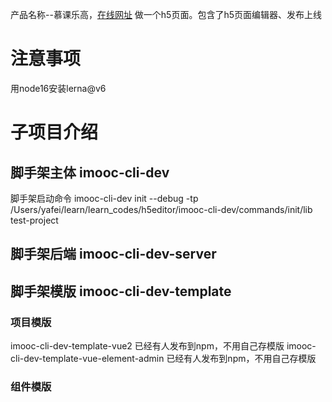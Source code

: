产品名称--慕课乐高，[在线网址](https://www.imooc-lego.com/)
做一个h5页面。包含了h5页面编辑器、发布上线


# 注意事项
用node16安装lerna@v6


# 子项目介绍
## 脚手架主体 imooc-cli-dev
脚手架启动命令 imooc-cli-dev init --debug -tp /Users/yafei/learn/learn_codes/h5editor/imooc-cli-dev/commands/init/lib test-project
## 脚手架后端 imooc-cli-dev-server
## 脚手架模版 imooc-cli-dev-template
### 项目模版
imooc-cli-dev-template-vue2 已经有人发布到npm，不用自己存模版
imooc-cli-dev-template-vue-element-admin 已经有人发布到npm，不用自己存模版
### 组件模版